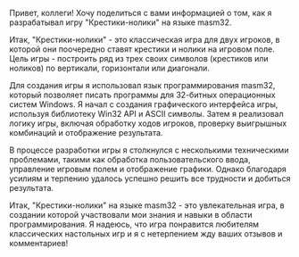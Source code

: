 Привет, коллеги! Хочу поделиться с вами информацией о том, как я разрабатывал игру "Крестики-нолики" на языке masm32.

Итак, "Крестики-нолики" - это классическая игра для двух игроков, в которой они поочередно ставят крестики и нолики на игровом поле. Цель игры - построить ряд из трех своих символов (крестиков или ноликов) по вертикали, горизонтали или диагонали.

Для создания игры я использовал язык программирования masm32, который позволяет писать программы для 32-битных операционных систем Windows. Я начал с создания графического интерфейса игры, используя библиотеку Win32 API и ASCII символы. Затем я реализовал логику игры, включая обработку ходов игроков, проверку выигрышных комбинаций и отображение результата.

В процессе разработки игры я столкнулся с несколькими техническими проблемами, такими как обработка пользовательского ввода, управление игровым полем и отображение графики. Однако благодаря усилиям и терпению удалось успешно решить все трудности и добиться результата.

Итак, "Крестики-нолики" на языке masm32 - это увлекательная игра, в создании которой участвовали мои знания и навыки в области программирования. Я надеюсь, что игра понравится любителям классических настольных игр и я с нетерпением жду ваших отзывов и комментариев!
